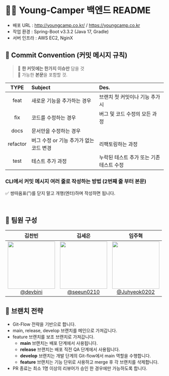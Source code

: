 # 🙏🏻 Young-Camper 백엔드 README  
- 배포 URL : http://youngcamp.co.kr/ / https://youngcamp.co.kr
- 작업 환경 : Spring-Boot v3.3.2 (Java 17, Gradle)
- 서버 인프라 : AWS EC2, NginX

## 📌 Commit Convention (커밋 메시지 규칙)
> 📌 **한 커밋에는 한가지 이슈만** 담을 것  
> 📌 가능한 **본문**을 포함할 것.

|TYPE|Subject|Des.|
|:-----:|:---|:---|
|feat|새로운 기능을 추가하는 경우|브랜치 첫 커밋이나 기능 추가시|
|fix|코드를 수정하는 경우|버그 및 코드 수정의 모든 과정|
|docs|문서만을 수정하는 경우||
|refactor|버그 수정 or 기능 추가가 없는 코드 변경|리팩토링하는 과정|
|test|테스트 추가 과정|누락된 테스트 추가 또는 기존 테스트 수정|

### CLI에서 커밋 메시지 여러 줄로 작성하는 방법 (2번째 줄 부터 본문)
✅ 쌍따옴표(")를 닫지 말고 개행(엔터)하며 작성하면 됩니다.

<br/>

## 👤 팀원 구성
| **김찬빈** | **김세은** | **임주혁** |
| :------: |  :------: | :------: |
| [<img src="https://avatars.githubusercontent.com/devbini" height=150 width=150> <br/> @devbini](https://github.com/devbini) | [<img src="https://avatars.githubusercontent.com/seeun0210" height=150 width=150> <br/> @seeun0210](https://github.com/seeun0210) | [<img src="https://avatars.githubusercontent.com/Juhyeok0202" height=150 width=150> <br/> @Juhyeok0202](https://github.com/Juhyeok0202) |

## 🚩 브랜치 전략
- Git-Flow 전략을 기반으로 합니다.
- main, release, develop 브랜치를 메인으로 가져갑니다.
- feature 브랜치를 보조 브랜치로 가져갑니다.
    - **main** 브랜치는 배포 단계에서 사용됩니다.
    - **release** 브랜치는 배포 직전 QA 단계에서 사용됩니다.
    - **develop** 브랜치는 개발 단계의 Git-flow에서 main 역할을 수행합니다.
    - **feature** 브랜치는 기능 단위로 사용하고 merge 후 각 브랜치를 삭제합니다.
- PR 종료는 최소 1명 이상의 리뷰어가 승인 한 경우에만 가능하도록 합니다.